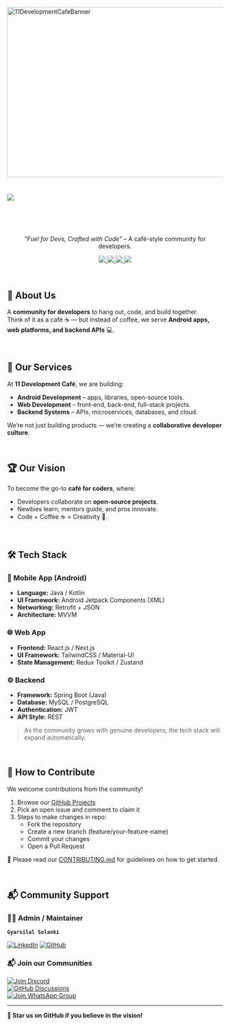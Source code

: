 <img width="1584" height="396" alt="11DevelopmentCafeBanner" src="https://github.com/user-attachments/assets/cb944fdf-7630-4a3d-aa23-ce98b63d6239" />

<h1>
 <p style="margin-top:8px; text-align:center; color:#FFFFFF; font-weight:bold;">
  <img src="https://readme-typing-svg.demolab.com?font=Roboto+Mono&weight=700&size=28&pause=1000&color=FFFFFF&center=true&vCenter=true&width=950&lines=Hello!,+Welcome+to+11+Development+Cafe" alt="Hello!, Welcome to 11 Development Café"/>
</p>
</h1>

<p align="center">
<i>"Fuel for Devs, Crafted with Code"</i> – A café-style community for developers.
</p>

<p align="center">
  <a href="#">
    <img src="https://img.shields.io/badge/Platform-Android-green?style=for-the-badge&logo=android" />
  </a>
  <a href="#">
    <img src="https://img.shields.io/badge/Platform-Web-blue?style=for-the-badge&logo=google-chrome" />
  </a>
  <a href="#">
    <img src="https://img.shields.io/badge/Backend-Java-orange?style=for-the-badge&logo=java" />
  </a>
  <a href="../LICENSE.md">
    <img src="https://img.shields.io/badge/License-Non--Commercial-red?style=for-the-badge" />
  </a>
</p>


<br/>

## 📢 About Us

A **community for developers** to hang out, code, and build together.  
Think of it as a café ☕ — but instead of coffee, we serve **Android apps, web platforms, and backend APIs** 💻.

</br>

## 🚀 Our Services
At **11 Development Café**, we are building:
- **Android Development** – apps, libraries, open-source tools.  
- **Web Development** – front-end, back-end, full-stack projects.  
- **Backend Systems** – APIs, microservices, databases, and cloud.

We’re not just building products — we’re creating a **collaborative developer culture**.

<br/>

## 🏆 Our Vision
To become the go-to **café for coders**, where:
- Developers collaborate on **open-source projects**.  
- Newbies learn, mentors guide, and pros innovate.  
- Code + Coffee ☕ = Creativity 🚀.

<br/>

## 🛠 Tech Stack

### **📱 Mobile App (Android)**
- **Language:** Java / Kotlin
- **UI Framework:** Android Jetpack Components (XML)
- **Networking:** Retrofit + JSON
- **Architecture:** MVVM

### **🌐 Web App**
- **Frontend:** React.js / Next.js
- **UI Framework:** TailwindCSS / Material-UI
- **State Management:** Redux Toolkit / Zustand

### **⚙️ Backend**
- **Framework:** Spring Boot (Java)
- **Database:** MySQL / PostgreSQL
- **Authentication:** JWT
- **API Style:** REST

> As the community grows with genuine developers, the tech stack will expand automatically.

<br>

## 🤝 How to Contribute

We welcome contributions from the community! 


1. Browse our [GitHub Projects](https://github.com/orgs/eleven-dev-cafe/projects)
2. Pick an open issue and comment to claim it
3. Steps to make changes in repo:
   - Fork the repository
   - Create a new branch (feature/your-feature-name)
   - Commit your changes
   - Open a Pull Request
   

📄 Please read our [CONTRIBUTING.md](https://github.com/ff-tournament-hub/.github/blob/main/CONTRIBUTING.md) for guidelines on how to get started.

<br/>

## 📬 Community Support

### 👨‍💻 Admin / Maintainer 
**`Gyarsilal Solanki`**

[![LinkedIn](https://img.shields.io/badge/LinkedIn-%230A66C2.svg?logo=LinkedIn&logoColor=white)](https://www.linkedin.com/in/gyarsilal-solanki)  [![GitHub](https://img.shields.io/badge/GitHub-%23121011.svg?logo=github&logoColor=white)](https://github.com/gyarsilalsolanki011)

  
### 📬 Join our Communities  
[![Join Discord](https://img.shields.io/discord/1405808666179014697?color=5865F2&label=Join%20Us%20on%20Discord&logo=discord&style=for-the-badge)](https://discord.gg/Zrc9x3ts)  
[![GitHub Discussions](https://img.shields.io/badge/GitHub-Discussions-181717?logo=github&style=for-the-badge)](https://github.com/eleven-dev-cafe/cafe-talks/discussions)  
[![Join WhatsApp Group](https://img.shields.io/badge/WhatsApp-Community-25D366?logo=whatsapp&style=for-the-badge)](https://chat.whatsapp.com/Fzt4KispCmk0seaPgSvkyX)  

---

**🌟 Star us on GitHub if you believe in the vision!**
